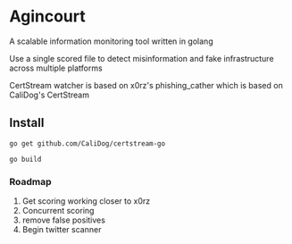 # Agincourt
A scalable information monitoring tool written in golang

Use a single scored file to detect misinformation and fake infrastructure across multiple platforms

CertStream watcher is based on x0rz's phishing_cather which is based on CaliDog's CertStream

## Install
`go get github.com/CaliDog/certstream-go `

`go build`

### Roadmap
1. Get scoring working closer to x0rz
2. Concurrent scoring
3. remove false positives
4. Begin twitter scanner 
